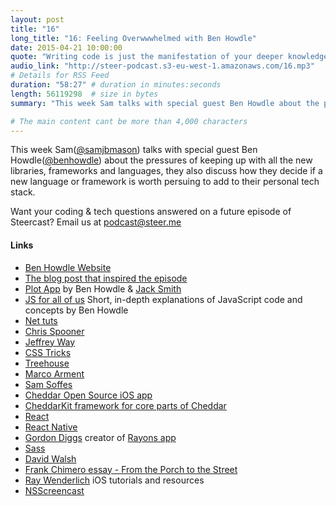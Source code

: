 ```yaml
---
layout: post
title: "16"
long_title: "16: Feeling Overwwwhelmed with Ben Howdle"
date: 2015-04-21 10:00:00
quote: "Writing code is just the manifestation of your deeper knowledge of languages and concepts of programming"
audio_link: "http://steer-podcast.s3-eu-west-1.amazonaws.com/16.mp3"
# Details for RSS Feed
duration: "58:27" # duration in minutes:seconds
length: 56119298  # size in bytes
summary: "This week Sam talks with special guest Ben Howdle about the pressures of keeping up with all the new libraries & frameworks and how to find your personal tech stack." # Short description of the episode

# The main content cant be more than 4,000 characters
---
```


This week Sam([@samjbmason](https://twitter.com/samjbmason)) talks with special guest Ben Howdle([@benhowdle](https://twitter.com/benhowdle)) about the pressures of keeping up with all the new libraries, frameworks and languages, they also discuss how they decide if a new language or framework is worth persuing to add to their personal tech stack.

Want your coding & tech questions answered on a future episode of Steercast? Email us at [podcast@steer.me](mailto:podcast@steer.me)

#### Links
- [Ben Howdle Website](http://benhowdle.im/)
- [The blog post that inspired the episode](http://benhowdle.im/everything-changes-but-you.html)
- [Plot App](http://plotapp.io) by Ben Howdle & [Jack Smith](http://jacksmith.is/)
- [JS for all of us](http://jsforallof.us/) Short, in-depth explanations of JavaScript code and concepts by Ben Howdle
- [Net tuts](http://code.tutsplus.com/)
- [Chris Spooner](http://blog.spoongraphics.co.uk/)
- [Jeffrey Way](https://twitter.com/jeffrey_way)
- [CSS Tricks](https://css-tricks.com/)
- [Treehouse](https://teamtreehouse.com/)
- [Marco Arment](http://www.marco.org/)
- [Sam Soffes](http://soff.es/)
- [Cheddar Open Source iOS app](https://github.com/nothingmagical/cheddar-ios)
- [CheddarKit framework for core parts of Cheddar](https://github.com/nothingmagical/cheddarkit)
- [React](https://facebook.github.io/react/)
- [React Native](http://facebook.github.io/react-native/)
- [Gordon Diggs](http://www.gordondiggs.com/) creator of [Rayons app](https://github.com/GordonDiggs/rayons)
- [Sass](http://sass-lang.com/)
- [David Walsh](http://davidwalsh.name/)
- [Frank Chimero essay - From the Porch to the Street](http://frankchimero.com/blog/from-the-porch-to-the-street/)
- [Ray Wenderlich](http://www.raywenderlich.com/) iOS tutorials and resources
- [NSScreencast](http://nsscreencast.com/)


